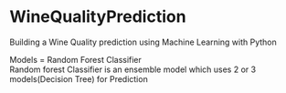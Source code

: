 # WineQualityPrediction
Building a Wine Quality prediction using Machine Learning with Python<br />

Models = Random Forest Classifier<br />
Random forest Classifier is an ensemble model which uses 2 or 3 models(Decision Tree) for Prediction
